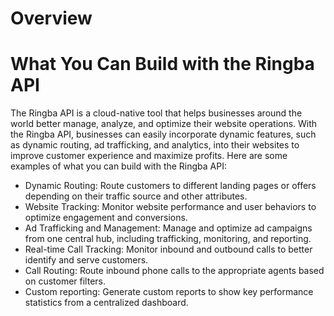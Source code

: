 # Overview

# What You Can Build with the Ringba API

The Ringba API is a cloud-native tool that helps businesses around the world better manage, analyze, and optimize their website operations. With the Ringba API, businesses can easily incorporate dynamic features, such as dynamic routing, ad trafficking, and analytics, into their websites to improve customer experience and maximize profits. Here are some examples of what you can build with the Ringba API:

- Dynamic Routing: Route customers to different landing pages or offers depending on their traffic source and other attributes.
- Website Tracking: Monitor website performance and user behaviors to optimize engagement and conversions.
- Ad Trafficking and Management: Manage and optimize ad campaigns from one central hub, including trafficking, monitoring, and reporting.
- Real-time Call Tracking: Monitor inbound and outbound calls to better identify and serve customers.
- Call Routing: Route inbound phone calls to the appropriate agents based on customer filters.
- Custom reporting: Generate custom reports to show key performance statistics from a centralized dashboard.
